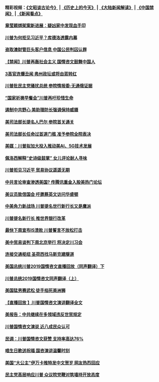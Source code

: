 #### 精彩视频：[《文昭谈古论今》](http://45.32.25.56/wenzhao) | [《历史上的今天》](http://45.32.25.56/today-in-history) | [《大陆新闻解读》](http://45.32.25.56/ntdtv-comedy) | [《中国禁闻》](http://45.32.25.56/ntdtv-news) | [《新闻看点》](http://45.32.25.56/news-insight) 

 #### [章莹颖绑架案新进展︰疑凶家中发现血手印](../pages/prog203/a102507282.md?t=02081230?t=02080930?t=02080838) 

#### [川普为何拒见习近平？库德洛透露内幕](../pages/prog203/a102507187.md?t=02081230?t=02080930?t=02080838) 

#### [盗取澳财管巨头客户信息 中国公民判囚认罪](../pages/prog203/a102507084.md?t=02081230?t=02080930?t=02080838) 

#### [【禁闻】川普再轰社会主义 国情咨文鼓舞中国人](../pages/prog203/a102507077.md?t=02081230?t=02080930?t=02080838) 

#### [3高官连爆丑闻 弗州政坛或将由蓝转红](../pages/prog203/a102506962.md?t=02081230?t=02080930?t=02080838) 

#### [川普批民主党骚扰总统 参院情报委:无通俄证据](../pages/prog203/a102507035.md?t=02081230?t=02080930?t=02080838) 

#### [“国家祈祷早餐会”川普再吁珍惜生命](../pages/prog203/a102507041.md?t=02081230?t=02080930?t=02080838) 

#### [遏制中共野心 美助理防长强调保持威摄](../pages/prog203/a102507015.md?t=02081230?t=02080930?t=02080838) 

#### [美司法部长提名人巴尔 参院首关通关](../pages/prog203/a102506997.md?t=02081230?t=02080930?t=02080838) 

#### [美司法部长任命过首道门槛 准予参院全院表决](../pages/prog203/a102506893.md?t=02081230?t=02080930?t=02080838) 

#### [美媒：川普拟加大投入推动美AI、5G技术发展](../pages/prog203/a102506873.md?t=02081230?t=02080930?t=02080838) 

#### [佩洛西解释“史诗级鼓掌” 女儿评论耐人寻味](../pages/prog203/a102506762.md?t=02081230?t=02080930?t=02080838) 

#### [川普拒见习近平 贸易协议遥遥无期](../pages/prog203/a102506831.md?t=02081230?t=02080930?t=02080838) 

#### [中共言论审查渗透美国? 传腾讯重金入股美热门论坛](../pages/prog203/a102506821.md?t=02081230?t=02080930?t=02080838) 

#### [美议员致信国会 吁邀蔡英文访问华盛顿](../pages/prog203/a102506749.md?t=02081230?t=02080930?t=02080838) 

#### [中美角力新战场 川普提名世行新行长又是鹰派](../pages/prog203/a102506708.md?t=02081230?t=02080930?t=02080838) 

#### [川普提名新行长 推世界银行改革](../pages/prog203/a102506714.md?t=02081230?t=02080930?t=02080838) 

#### [最快下周宣布IS溃败 川普誓言不放松打击](../pages/prog203/a102506705.md?t=02081230?t=02080930?t=02080838) 

#### [美中贸易谈判下周北京举行 将决定川习会](../pages/prog203/a102506699.md?t=02081230?t=02080930?t=02080838) 

#### [连接交通枢纽 圣荷西找马斯克建隧道](../pages/prog203/a102506669.md?t=02081230?t=02080930?t=02080838) 

#### [美国总统川普2019国情咨文直播回放（同声翻译）下](../pages/prog203/a102506526.md?t=02081230?t=02080930?t=02080838) 

#### [川普总统2019国情咨文同声翻译（上）](../pages/prog203/a102506521.md?t=02081230?t=02080930?t=02080838) 

#### [美国猛男赛武松  徒手掐死美洲狮](../pages/prog203/a102506475.md?t=02081230?t=02080930?t=02080838) 

#### [【直播回放 】川普国情咨文演讲翻译全文](../pages/prog203/a102505805.md?t=02081230?t=02080930?t=02080838) 

#### [美报告：中共继续在多领域违反世贸规定](../pages/prog203/a102506340.md?t=02081230?t=02080930?t=02080838) 

#### [川普国情咨文演说 近八成民众认可](../pages/prog203/a102505753.md?t=02081230?t=02080930?t=02080838) 

#### [民调：川普国情咨文获赞 支持率高达76%](../pages/prog203/a102506084.md?t=02081230?t=02080930?t=02080838) 

#### [唱生日歌送祝福 国咨演讲温馨时刻](../pages/prog203/a102506023.md?t=02081230?t=02080930?t=02080838) 

#### [美国“大公主”伊万卡推特发中文贺岁 网友热烈回应](../pages/prog203/a102505967.md?t=02081230?t=02080930?t=02080838) 

#### [民主党高层响应川普 众议院党鞭对筑墙持开放态度](../pages/prog203/a102505987.md?t=02081230?t=02080930?t=02080838) 

